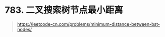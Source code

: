 # 783. 二叉搜索树节点最小距离

> https://leetcode-cn.com/problems/minimum-distance-between-bst-nodes/

```js

```
